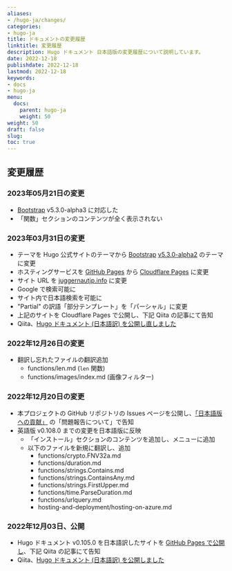 ```yaml
---
aliases:
- /hugo-ja/changes/
categories:
- hugo-ja
title: ドキュメントの変更履歴
linktitle: 変更履歴
description: Hugo ドキュメント 日本語版の変更履歴について説明しています。 
date: 2022-12-18
publishdate: 2022-12-18
lastmod: 2022-12-18
keywords:
- docs
- hugo-ja
menu:
  docs:
    parent: hugo-ja
    weight: 50
weight: 50
draft: false
slug:
toc: true
---
```


## 変更履歴


### 2023年05月21日の変更

- [Bootstrap](https://getbootstrap.com/) v5.3.0-alpha3 に対応した
- 「関数」セクションのコンテンツが全く表示されない



### 2023年03月31日の変更

- テーマを Hugo 公式サイトのテーマから [Bootstrap](https://getbootstrap.com/) [v5.3.0-alpha2](https://github.com/twbs/bootstrap/releases/tag/v5.3.0-alpha2) のテーマに変更
- ホスティングサービスを [GitHub Pages](https://docs.github.com/ja/pages/getting-started-with-github-pages/about-github-pages) から [Cloudflare Pages](https://www.cloudflare.com/ja-jp/products/pages/) に変更
- サイト URL を [juggernautjp.info](https://juggernautjp.info/) に変更
- Google で検索可能に
- サイト内で日本語検索を可能に
- "Partial" の訳語「部分テンプレート」を「パーシャル」に変更
- 上記のサイトを Cloudflare Pages で公開し、下記 Qiita の記事にて告知
- Qiita、[Hugo ドキュメント (日本語訳) を公開し直しました](https://qiita.com/juggernautjp/items/)


### 2022年12月26日の変更

- 翻訳し忘れたファイルの翻訳追加
  - functions/len.md (`len` 関数)
  - functions/images/index.md (画像フィルター)


### 2022年12月20日の変更

- 本プロジェクトの GitHub リポジトリの Issues ページを公開し、[「日本語版への貢献」](/hugo-ja/contribute/) の「問題報告について」で告知
- 英語版 v0.108.0 までの変更を日本語版に反映
  - 「インストール」セクションのコンテンツを追加し、メニューに追加
  - 以下のファイルを新規に翻訳し、追加
    - functions/crypto.FNV32a.md
    - functions/duration.md
    - functions/strings.Contains.md
    - functions/strings.ContainsAny.md
    - functions/strings.FirstUpper.md
    - functions/time.ParseDuration.md
    - functions/urlquery.md
    - hosting-and-deployment/hosting-on-azure.md


### 2022年12月03日、公開

- Hugo ドキュメント v0.105.0 を日本語訳したサイトを [GitHub Pages で公開し](https://juggernautjp.github.io/hugo-docs-ja/documentation/)、下記 Qiita の記事にて告知
- Qiita、[Hugo ドキュメント (日本語訳) を公開しました](https://qiita.com/juggernautjp/items/07496d0c2fa1f592f548)


